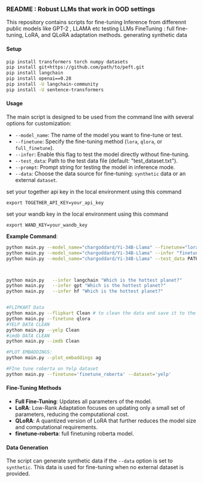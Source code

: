 ### README : Robust LLMs that work in OOD settings


This repository contains scripts for 
fine-tuning 
Inference from differennt public models like GPT-2 , LLAMA etc 
testing LLMs 
FineTuning : full fine-tuning, LoRA, and QLoRA adaptation methods. 
generating synthetic data

#### Setup

```bash
pip install transformers torch numpy datasets
pip install git+https://github.com/path/to/peft.git 
pip install langchain
pip install openai==0.28
pip install -U langchain-community  
pip install -U sentence-transformers    
```

#### Usage

The main script is designed to be used from the command line with several options for customization:

- `--model_name`: The name of the model you want to fine-tune or test.
- `--finetune`: Specify the fine-tuning method (`lora`, `qlora`, or `full_finetune`).
- `--infer`: Enable this flag to test the model directly without fine-tuning.
- `--test_data`: Path to the test data file (default: "test_dataset.txt").
- `--prompt`: Prompt string for testing the model in inference mode.
- `--data`: Choose the data source for fine-tuning: `synthetic` data or an external `dataset`.

set your together api key in the local environment using this command
```
export TOGETHER_API_KEY=your_api_key
```
set your wandb key in the local environment using this command
```
export WAND_KEY=your_wandb_key
```

**Example Command**:

```bash
python main.py --model_name="chargoddard/Yi-34B-Llama" --finetune="lora" --data="synthetic"
python main.py --model_name="chargoddard/Yi-34B-Llama" --infer "finetune" "tell me a jock ?"
python main.py --model_name="chargoddard/Yi-34B-Llama" --test_data PATH_TEST_FILE



python main.py   --infer langchain "Which is the hottest planet?"
python main.py   --infer gpt "Which is the hottest planet?"
python main.py   --infer hf "Which is the hottest planet?"


#FLIPKART Data
python main.py --flipkart Clean # to clean the data and save it to the disk use only once 
python main.py --finetune qlora
#YELP DATA CLEAN
python main.py --yelp Clean 
#imdb DATA CLEAN
python main.py --imdb Clean 

#PLOT EMBADDINGS:
python main.py --plot_embaddings ag

#FIne tune roberta on Yelp dataset
python main.py --finetune='finetune_roberta' --dataset='yelp'

```

#### Fine-Tuning Methods

- **Full Fine-Tuning**: Updates all parameters of the model.
- **LoRA**: Low-Rank Adaptation focuses on updating only a small set of parameters, reducing the computational cost.
- **QLoRA**: A quantized version of LoRA that further reduces the model size and computational requirements.
- **finetune-roberta**: full finetuning roberta model.

#### Data Generation

The script can generate synthetic data if the `--data` option is set to `synthetic`. This data is used for fine-tuning when no external dataset is provided.